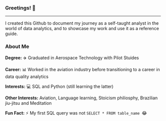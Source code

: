 ### Greetings! 👋
____________________

I created this Github to document my journey as a self-taught analyst in the world of data analytics, and to showcase my work and use it as a reference guide.

### About Me

**Degree:** ✈️ Graduated in Aerospace Technology with Pilot Stuides

**Career:** 📊 Worked in the aviation industry before transitioning to a career in data quality analytics

**Interests:** 💻 SQL and Python (still learning the latter)

**Other Interests:** Aviation, Language learning, Stoicism philiosphy, Brazilian jiu-jitsu and Meditation

**Fun Fact:** ⚡ My first SQL query was not ```SELECT * FROM table_name ```😂


